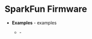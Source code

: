 SparkFun <PRODUCT NAME> Firmware
===================================

* **Examples** - <LANGUAGE> examples
    * <EXAMPLE NAME> - <FUNCTION>


